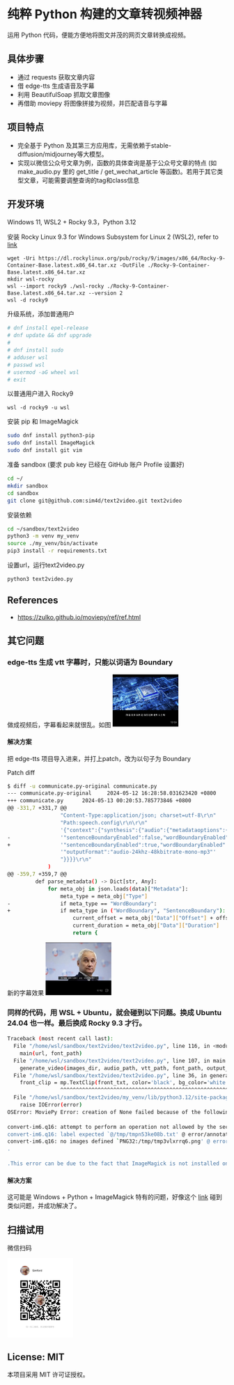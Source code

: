 # 纯粹 Python 构建的文章转视频神器
运用 Python 代码，便能方便地将图文并茂的网页文章转换成视频。

## 具体步骤
- 通过 requests 获取文章内容
- 借 edge-tts 生成语音及字幕
- 利用 BeautifulSoap 抓取文章图像
- 再借助 moviepy 将图像拼接为视频，并匹配语音与字幕

## 项目特点
- 完全基于 Python 及其第三方应用库，无需依赖于stable-diffusion/midjourney等大模型。
- 实现以微信公众号文章为例，函数的具体查询是基于公众号文章的特点 (如 make_audio.py 里的 get_title / get_wechat_article 等函数)。若用于其它类型文章，可能需要调整查询的tag和class信息

## 开发环境
Windows 11, WSL2 + Rocky 9.3，Python 3.12

安装 Rocky Linux 9.3 for Windows Subsystem for Linux 2 (WSL2), refer to [link](https://docs.rockylinux.org/guides/interoperability/import_rocky_to_wsl/)

```Windows PowerShell
wget -Uri https://dl.rockylinux.org/pub/rocky/9/images/x86_64/Rocky-9-Container-Base.latest.x86_64.tar.xz -OutFile ./Rocky-9-Container-Base.latest.x86_64.tar.xz
mkdir wsl-rocky
wsl --import rocky9 ./wsl-rocky ./Rocky-9-Container-Base.latest.x86_64.tar.xz --version 2
wsl -d rocky9
```

升级系统，添加普通用户
```bash
# dnf install epel-release
# dnf update && dnf upgrade
#
# dnf install sudo
# adduser wsl
# passwd wsl
# usermod -aG wheel wsl
# exit
```

以普通用户进入 Rocky9
```Windows PowerShell
wsl -d rocky9 -u wsl
```

安装 pip 和 ImageMagick

```bash
sudo dnf install python3-pip
sudo dnf install ImageMagick
sudo dnf install git vim
```

准备 sandbox (要求 pub key 已经在 GitHub 账户 Profile 设置好)

```bash
cd ~/
mkdir sandbox
cd sandbox
git clone git@github.com:sim4d/text2video.git text2video
```


安装依赖

```bash
cd ~/sandbox/text2video
python3 -m venv my_venv
source ./my_venv/bin/activate
pip3 install -r requirements.txt
```

设置url，运行text2video.py

```
python3 text2video.py
```

## References
- https://zulko.github.io/moviepy/ref/ref.html

## 其它问题
### edge-tts 生成 vtt 字幕时，只能以词语为 Boundary
做成视频后，字幕看起来就很乱。如图
<img class="image_resized" style="width:30%;" src="./WordBoundary.jpg" alt="WordBoundary.jpg">

#### 解决方案
把 edge-tts 项目导入进来，并打上patch，改为以句子为 Boundary

Patch diff
```bash
$ diff -u communicate.py-original communicate.py
--- communicate.py-original     2024-05-12 16:28:58.031623420 +0800
+++ communicate.py      2024-05-13 00:20:53.785773846 +0800
@@ -331,7 +331,7 @@
                 "Content-Type:application/json; charset=utf-8\r\n"
                 "Path:speech.config\r\n\r\n"
                 '{"context":{"synthesis":{"audio":{"metadataoptions":{'
-                '"sentenceBoundaryEnabled":false,"wordBoundaryEnabled":true},'
+                '"sentenceBoundaryEnabled":true,"wordBoundaryEnabled":false},'
                 '"outputFormat":"audio-24khz-48kbitrate-mono-mp3"'
                 "}}}}\r\n"
             )
@@ -359,7 +359,7 @@
         def parse_metadata() -> Dict[str, Any]:
             for meta_obj in json.loads(data)["Metadata"]:
                 meta_type = meta_obj["Type"]
-                if meta_type == "WordBoundary":
+                if meta_type in ("WordBoundary", "SentenceBoundary"):
                     current_offset = meta_obj["Data"]["Offset"] + offset_compensation
                     current_duration = meta_obj["Data"]["Duration"]
                     return {
```

新的字幕效果
<img class="image_resized" style="width:30%;" src="./SentenceBoundary.jpg" alt="SentenceBoundary.jpg">


### 同样的代码，用 WSL + Ubuntu，就会碰到以下问题。换成 Ubuntu 24.04 也一样。最后换成 Rocky 9.3 才行。

```bash
Traceback (most recent call last):
  File "/home/wsl/sandbox/text2video/text2video.py", line 116, in <module>
    main(url, font_path)
  File "/home/wsl/sandbox/text2video/text2video.py", line 107, in main
    generate_video(images_dir, audio_path, vtt_path, font_path, output_path, front_txt, title_txt)
  File "/home/wsl/sandbox/text2video/text2video.py", line 36, in generate_video
    front_clip = mp.TextClip(front_txt, color='black', bg_color='white', font=font_path, align='West', kerning=5, fontsize=18)
                 ^^^^^^^^^^^^^^^^^^^^^^^^^^^^^^^^^^^^^^^^^^^^^^^^^^^^^^^^^^^^^^^^^^^^^^^^^^^^^^^^^^^^^^^^^^^^^^^^^^^^^^^^^^^^^
  File "/home/wsl/sandbox/text2video/my_venv/lib/python3.12/site-packages/moviepy/video/VideoClip.py", line 1146, in __init__
    raise IOError(error)
OSError: MoviePy Error: creation of None failed because of the following error:

convert-im6.q16: attempt to perform an operation not allowed by the security policy `@/tmp/tmpn53ke08b.txt' @ error/property.c/InterpretImageProperties/3771.
convert-im6.q16: label expected `@/tmp/tmpn53ke08b.txt' @ error/annotate.c/GetMultilineTypeMetrics/782.
convert-im6.q16: no images defined `PNG32:/tmp/tmp3vlxrrq6.png' @ error/convert.c/ConvertImageCommand/3234.
.

.This error can be due to the fact that ImageMagick is not installed on your computer, or (for Windows users) that you didn't specify the path to the ImageMagick binary in file conf.py, or that the path you specified is incorrect
```
#### 解决方案
这可能是 Windows + Python + ImageMagick 特有的问题，好像这个 [link](https://www.toymoban.com/news/detail-486297.html) 碰到类似问题，并成功解决了。

## 扫描试用
微信扫码

<img class="image_resized" style="aspect-ratio:796/960;width:30%;" src="./VideoAccount.jpg" alt="视频号">

## License: MIT
本项目采用 MIT 许可证授权。
